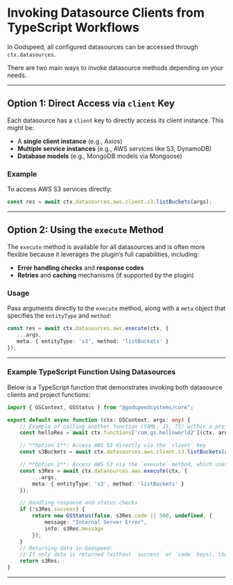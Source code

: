 
# Invoking Datasource Clients from TypeScript Workflows

In Godspeed, all configured datasources can be accessed through `ctx.datasources`. 

There are two main ways to invoke datasource methods depending on your needs.

---

## Option 1: Direct Access via `client` Key

Each datasource has a `client` key to directly access its client instance. This might be:
   - A **single client instance** (e.g., Axios)
   - **Multiple service instances** (e.g., AWS services like S3, DynamoDB)
   - **Database models** (e.g., MongoDB models via Mongoose)

### Example
To access AWS S3 services directly:

```typescript
const res = await ctx.datasources.aws.client.s3.listBuckets(args);
```
---

## Option 2: Using the `execute` Method

The `execute` method is available for all datasources and is often more flexible because it leverages the plugin’s full capabilities, including:
   - **Error handling checks** and **response codes**
   - **Retries** and **caching** mechanisms (if supported by the plugin)

### **Usage**
Pass arguments directly to the `execute` method, along with a `meta` object that specifies the `entityType` and `method`:
```typescript
const res = await ctx.datasources.aws.execute(ctx, {
   ...args,
   meta: { entityType: 's3', method: 'listBuckets' }
});
```
---

### Example TypeScript Function Using Datasources

Below is a TypeScript function that demonstrates invoking both datasource clients and project functions:

```typescript
import { GSContext, GSStatus } from "@godspeedsystems/core";

export default async function (ctx: GSContext, args: any) {
    // Example of calling another function (YAML, JS, TS) within a project:
    const helloRes = await ctx.functions['com.gs.helloworld2'](ctx, args);

    // **Option 1**: Access AWS S3 directly via the `client` key
    const s3Buckets = await ctx.datasources.aws.client.s3.listBuckets(args);

    // **Option 2**: Access AWS S3 via the `execute` method, which uses plugin capabilities
    const s3Res = await ctx.datasources.aws.execute(ctx, {
        ...args,
        meta: { entityType: 's3', method: 'listBuckets' }
    });

    // Handling response and status checks
    if (!s3Res.success) {
        return new GSStatus(false, s3Res.code || 500, undefined, {
            message: "Internal Server Error",
            info: s3Res.message
        });
    }
    // Returning data in Godspeed:
    // If only data is returned (without `success` or `code` keys), the framework defaults `success` to `true` and response code to `200`.
    return s3Res;
}
```
---

<!-- 
## Invoking Datasource Clients from Yaml Workflows

In Godspeed, datasources can be accessed and invoked within YAML workflows using the datasource.<datasourceName>.<method> syntax. 

This approach enables you to call methods on datasources directly from YAML, making it possible to perform complex API requests or database interactions without writing additional TypeScript or JavaScript code.

### Example Yaml Workflow

```yaml
summary: "Get AI-driven response from ChatGPT"
tasks:
  - id: request_chatgpt
    fn: datasource.chatgpt.chat # calling the chat method within chatgpt datasource.
    args:           # arguments to be passed to the chat method in the datasource
      prompt: <% inputs.body.prompt %>

``` -->

